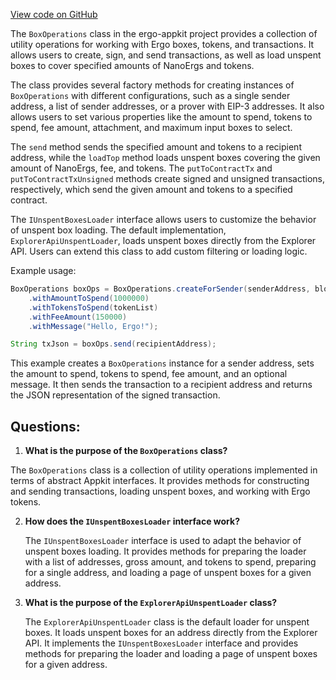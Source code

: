 [View code on GitHub](https://github.com/ergoplatform/ergo-appkit/lib-api/src/main/java/org/ergoplatform/appkit/BoxOperations.java)

The `BoxOperations` class in the ergo-appkit project provides a collection of utility operations for working with Ergo boxes, tokens, and transactions. It allows users to create, sign, and send transactions, as well as load unspent boxes to cover specified amounts of NanoErgs and tokens.

The class provides several factory methods for creating instances of `BoxOperations` with different configurations, such as a single sender address, a list of sender addresses, or a prover with EIP-3 addresses. It also allows users to set various properties like the amount to spend, tokens to spend, fee amount, attachment, and maximum input boxes to select.

The `send` method sends the specified amount and tokens to a recipient address, while the `loadTop` method loads unspent boxes covering the given amount of NanoErgs, fee, and tokens. The `putToContractTx` and `putToContractTxUnsigned` methods create signed and unsigned transactions, respectively, which send the given amount and tokens to a specified contract.

The `IUnspentBoxesLoader` interface allows users to customize the behavior of unspent box loading. The default implementation, `ExplorerApiUnspentLoader`, loads unspent boxes directly from the Explorer API. Users can extend this class to add custom filtering or loading logic.

Example usage:

```java
BoxOperations boxOps = BoxOperations.createForSender(senderAddress, blockchainContext)
    .withAmountToSpend(1000000)
    .withTokensToSpend(tokenList)
    .withFeeAmount(150000)
    .withMessage("Hello, Ergo!");

String txJson = boxOps.send(recipientAddress);
```

This example creates a `BoxOperations` instance for a sender address, sets the amount to spend, tokens to spend, fee amount, and an optional message. It then sends the transaction to a recipient address and returns the JSON representation of the signed transaction.
## Questions: 
 1. **What is the purpose of the `BoxOperations` class?**

   The `BoxOperations` class is a collection of utility operations implemented in terms of abstract Appkit interfaces. It provides methods for constructing and sending transactions, loading unspent boxes, and working with Ergo tokens.

2. **How does the `IUnspentBoxesLoader` interface work?**

   The `IUnspentBoxesLoader` interface is used to adapt the behavior of unspent boxes loading. It provides methods for preparing the loader with a list of addresses, gross amount, and tokens to spend, preparing for a single address, and loading a page of unspent boxes for a given address.

3. **What is the purpose of the `ExplorerApiUnspentLoader` class?**

   The `ExplorerApiUnspentLoader` class is the default loader for unspent boxes. It loads unspent boxes for an address directly from the Explorer API. It implements the `IUnspentBoxesLoader` interface and provides methods for preparing the loader and loading a page of unspent boxes for a given address.